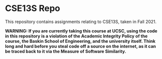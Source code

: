 # CSE13S Repo

This repository contains assignments relating to CSE13S, taken in Fall 2021.


**WARNING: If you are currently taking this course at UCSC, using the code in this repository is a violation of the Academic Integrity Policy of the course, the Baskin School of Engineering, and the university itself. Think long and hard before you steal code off a source on the internet, as it can be traced back to it via the Measure of Software Similarity.**
